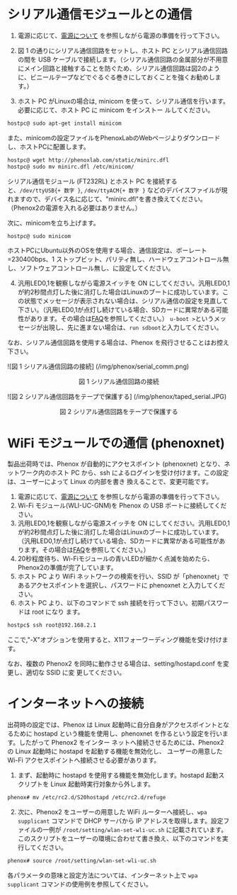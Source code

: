 # シリアル通信モジュールとの通信
1. 電源に応じて、[電源について](power.md) を参照しながら電源の準備を行って下さい。
2. 図 1 の通りにシリアル通信回路をセットし、ホスト PC とシリアル通信回路の間を USB ケーブルで接続します。（シリアル通信回路の金属部分が不用意にメイン回路と接触することを防ぐため、シリアル通信回路は図2のように、ビニールテープなどでぐるぐる巻きにしておくことを強くお勧めします。）

3. ホスト PC がLinuxの場合は, minicom を使って、シリアル通信を行います。必要に応じて、ホスト PC に minicom をインストー ルしてください。
```bash
hostpc@ sudo apt-get install minicom
```
また、minicomの設定ファイルをPhenoxLabのWebページよりダウンロードし、ホストPCに配置します。
```bash
hostpc@ wget http://phenoxlab.com/static/minirc.dfl
hostpc@ sudo mv minirc.dfl /etc/minicom/
```
シリアル通信モジュール (FT232RL) とホスト PC を接続すると、`/dev/ttyUSB{+ 数字 }`, `/dev/ttyACM{+ 数字 }` などのデバイスファイルが現れますので、デバイス名に応じて、"minirc.dfl"を書き換えてください。（Phenox2の電源を入れる必要はありません。）
  
次に、minicomを立ち上げます。
```bash
hostpc@ sudo minicom 
```

ホストPCにUbuntu以外のOSを使用する場合、通信設定は、ボーレート=230400bps、1 ストップビット、パリティ無し、ハードウェアコントロール無し、ソフトウェアコントロール無し、に設定してください。
  
4. 汎用LED0,1を観察しながら電源スイッチを ON にしてください。汎用LED0,1が約2秒間点灯した後に消灯した場合はLinuxのブートに成功しています。この状態でメッセージが表示されない場合は、シリアル通信の設定を見直して下さい。（汎用LED0,1が点灯し続けている場合、SDカードに異常がある可能性があります。その場合は[FAQ](../faq.md)を参照してください。）
``u-boot >``というメッセージが出現し、先に進まない場合は、``run sdboot``と入力してください。

なお、シリアル通信回路を使用する場合は、Phenox を飛行させることはお控え下さい。

![図 1 シリアル通信回路の接続] (/img/phenox/serial_comm.png)
<div align="center">図 1 シリアル通信回路の接続 </div>

![図 2 シリアル通信回路をテープで保護する] (/img/phenox/taped_serial.JPG)
<div align="center">図 2 シリアル通信回路をテープで保護する </div>


# WiFi モジュールでの通信 (phenoxnet)
製品出荷時では、Phenox が自動的にアクセスポイント (phenoxnet) となり、ネットワーク内のホスト PC から、ssh によるログインを受け付けます。この設定は、ユーザーによって Linux の内部を書き 換えることで、変更可能です。

1. 電源に応じて、[電源について](power.md) を参照しながら電源の準備を行って下さい。
2. Wi-Fi モジュール(WLI-UC-GNM)を Phenox の USB ポートに接続してください。
3. 汎用LED0,1を観察しながら電源スイッチを ON にしてください。汎用LED0,1が約2秒間点灯した後に消灯した場合はLinuxのブートに成功しています。（汎用LED0,1が点灯し続けている場合、SDカードに異常がある可能性があります。その場合は[FAQ](../faq.md)を参照してください。）
4. 20秒程度待ち、Wi-Fiモジュールの青いLEDが細かく点滅を始めたら、Phenox2の準備が完了しています。
5. ホスト PC より WiFi ネットワークの検索を行い、SSID が「phenoxnet」であるアクセスポイントを選択し、パスワードに phenoxnet と入力してください。
6. ホスト PC より、以下のコマンドで ssh 接続を行って下さい。初期パスワードは root になり ます。    
```bash
hostpc$ ssh root@192.168.2.1
```
ここで,"-X"オプションを使用すると、X11フォーワーディング機能を受け付けます。

なお、複数の Phenox2 を同時に動作させる場合は、setting/hostapd.conf を変更し、適切な SSID に変 更してください。

# インターネットへの接続
出荷時の設定では、Phenox は Linux 起動時に自分自身がアクセスポイントとなるために hostapd という機能を使用し、phenoxnet を作るという設定を行います。したがって Phenox2 をインター ネットへ接続させるためには、Phenox2 の Linux 起動時に hostapd を起動する機能を無効化し、 ユーザーの用意した Wi-Fi アクセスポイントへ接続させる必要があります。

1. まず、起動時に hostapd を使用する機能を無効化します。hostapd 起動スクリプトを Linux 起動時実行対象から外します。    
```bash
phenox# mv /etc/rc2.d/S20hostapd /etc/rc2.d/refuge
```
2. 次に、Phenox2 をユーザーの用意した WiFi ルーターへ接続し、`wpa supplicant` コマンドで DHCP サーバから IP アドレスを取得します。設定ファイルの一例が `/root/setting/wlan-set-wli-uc.sh` に記載されています。このスクリプトをユーザーの環境に合わせて書き換え、以下のコマンドを実 行してください。
```bash
phenox# source /root/setting/wlan-set-wli-uc.sh
```

各パラメータの意味と設定方法については、インターネット上で `wpa supplicant` コマンドの使用例を参照してください。
